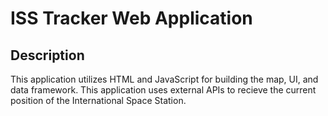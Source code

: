 # ISS Tracker Web Application
## Description
This application utilizes HTML and JavaScript for building the map, UI, and data framework. This application uses external APIs to recieve the current position of the International Space Station.
